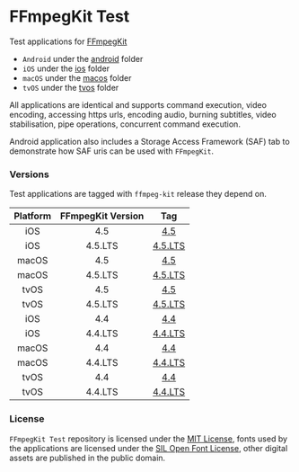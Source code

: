 # FFmpegKit Test

Test applications for [FFmpegKit](https://github.com/tanersener/ffmpeg-kit)

- `Android` under the [android](https://github.com/tanersener/ffmpeg-kit-test/tree/main/android) folder
- `iOS` under the [ios](https://github.com/tanersener/ffmpeg-kit-test/tree/main/ios) folder
- `macOS` under the [macos](https://github.com/tanersener/ffmpeg-kit-test/tree/main/macos) folder
- `tvOS` under the [tvos](https://github.com/tanersener/ffmpeg-kit-test/tree/main/tvos) folder

All applications are identical and supports command execution, video encoding, accessing https urls, encoding audio,
burning subtitles, video stabilisation, pipe operations, concurrent command execution.

Android application also includes a Storage Access Framework (SAF) tab to demonstrate how SAF uris can be used with 
`FFmpegKit`.

### Versions

Test applications are tagged with `ffmpeg-kit` release they depend on.

|  Platform |  FFmpegKit Version | Tag|
| :----: | :----: |:----: |
| iOS | 4.5 | [4.5](https://github.com/tanersener/ffmpeg-kit-test/tree/ios.v4.5) |
| iOS | 4.5.LTS | [4.5.LTS](https://github.com/tanersener/ffmpeg-kit-test/tree/ios.v4.5.lts) |
| macOS | 4.5 | [4.5](https://github.com/tanersener/ffmpeg-kit-test/tree/macos.v4.5) |
| macOS | 4.5.LTS | [4.5.LTS](https://github.com/tanersener/ffmpeg-kit-test/tree/macos.v4.5.lts) |
| tvOS | 4.5 | [4.5](https://github.com/tanersener/ffmpeg-kit-test/tree/tvos.v4.5) |
| tvOS | 4.5.LTS | [4.5.LTS](https://github.com/tanersener/ffmpeg-kit-test/tree/tvos.v4.5.lts) |
| iOS | 4.4 | [4.4](https://github.com/tanersener/ffmpeg-kit-test/tree/ios.v4.4) |
| iOS | 4.4.LTS | [4.4.LTS](https://github.com/tanersener/ffmpeg-kit-test/tree/ios.v4.4.lts) |
| macOS | 4.4 | [4.4](https://github.com/tanersener/ffmpeg-kit-test/tree/macos.v4.4) |
| macOS | 4.4.LTS | [4.4.LTS](https://github.com/tanersener/ffmpeg-kit-test/tree/macos.v4.4.lts) |
| tvOS | 4.4 | [4.4](https://github.com/tanersener/ffmpeg-kit-test/tree/tvos.v4.4) |
| tvOS | 4.4.LTS | [4.4.LTS](https://github.com/tanersener/ffmpeg-kit-test/tree/tvos.v4.4.lts) |

### License

`FFmpegKit Test` repository is licensed under the [MIT License](https://opensource.org/licenses/MIT), fonts used by 
the applications are licensed under the [SIL Open Font License](https://opensource.org/licenses/OFL-1.1), other 
digital assets are published in the public domain.
